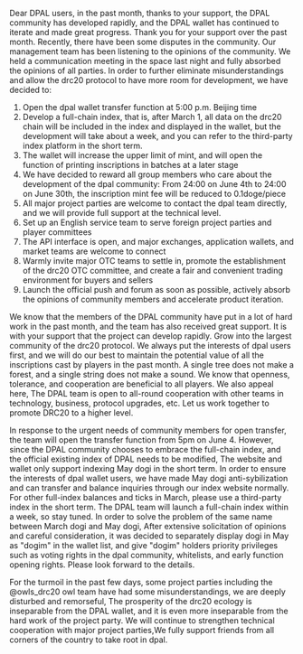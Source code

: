 Dear DPAL users, in the past month, thanks to your support, the DPAL community has developed rapidly, and the DPAL wallet has continued to iterate and made great progress. Thank you for your support over the past month.
Recently, there have been some disputes in the community. Our management team has been listening to the opinions of the community. We held a communication meeting in the space last night and fully absorbed the opinions of all parties.
In order to further eliminate misunderstandings and allow the drc20 protocol to have more room for development, we have decided to:

1. Open the dpal wallet transfer function at 5:00 p.m. Beijing time
2. Develop a full-chain index, that is, after March 1, all data on the drc20 chain will be included in the index and displayed in the wallet, but the development will take about a week, 
and you can refer to the third-party index platform in the short term.
3. The wallet will increase the upper limit of mint, and will open the function of printing inscriptions in batches at a later stage
4. We have decided to reward all group members who care about the development of the dpal community: From 24:00 on June 4th to 24:00 on June 30th, 
the inscription mint fee will be reduced to 0.1doge/piece
5. All major project parties are welcome to contact the dpal team directly, and we will provide full support at the technical level.
6. Set up an English service team to serve foreign project parties and player committees
7. The API interface is open, and major exchanges, application wallets, and market teams are welcome to connect
8. Warmly invite major OTC teams to settle in, promote the establishment of the drc20 OTC committee, and create a fair and convenient trading environment for buyers and sellers
9. Launch the official push and forum as soon as possible, actively absorb the opinions of community members and accelerate product iteration.

We know that the members of the DPAL community have put in a lot of hard work in the past month, 
and the team has also received great support. It is with your support that the project can develop rapidly.
Grow into the largest community of the drc20 protocol. 
We always put the interests of dpal users first, and we will do our best to maintain the potential value of all the inscriptions cast by players in the past month.
A single tree does not make a forest, and a single string does not make a sound. 
We know that openness, tolerance, and cooperation are beneficial to all players. 
We also appeal here, The DPAL team is open to all-round cooperation with other teams in technology, business, 
protocol upgrades, etc. Let us work together to promote DRC20 to a higher level.

In response to the urgent needs of community members for open transfer, the team will open the transfer function from 5pm on June 4. However, 
since the DPAL community chooses to embrace the full-chain index, and the official existing index of DPAL needs to be modified,
The website and wallet only support indexing May dogi in the short term. In order to ensure the interests of dpal wallet users, we have made May dogi anti-sybilization and can transfer and balance inquiries through our index website normally.
For other full-index balances and ticks in March, please use a third-party index in the short term. The DPAL team will launch a full-chain index within a week, so stay tuned. In order to solve the problem of the same name between March dogi and May dogi,
After extensive solicitation of opinions and careful consideration, it was decided to separately display dogi in May as "dogim" in the wallet list, and give "dogim" holders priority privileges such as voting rights in the dpal community, whitelists, and early function opening rights. 
Please look forward to the details.

For the turmoil in the past few days, some project parties including the @owls_drc20 owl team have had some misunderstandings, we are deeply disturbed and remorseful,
The prosperity of the drc20 ecology is inseparable from the DPAL wallet, and it is even more inseparable from the hard work of the project party. 
We will continue to strengthen technical cooperation with major project parties,We fully support friends from all corners of the country to take root in dpal.
